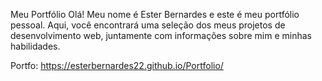 Meu Portfólio
Olá! Meu nome é Ester Bernardes e este é meu portfólio pessoal. Aqui, você encontrará uma seleção dos meus projetos de desenvolvimento web, juntamente com informações sobre mim e minhas habilidades.

Portfo: https://esterbernardes22.github.io/Portfolio/
